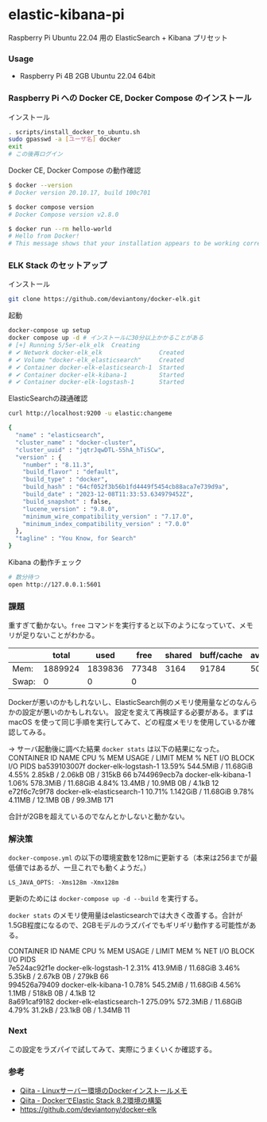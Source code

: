 # elastic-kibana-pi
Raspberry Pi Ubuntu 22.04 用の ElasticSearch + Kibana プリセット

### Usage

- Raspberry Pi 4B 2GB Ubuntu 22.04 64bit

### Raspberry Pi への Docker CE, Docker Compose のインストール

インストール

```bash
. scripts/install_docker_to_ubuntu.sh
sudo gpasswd -a [ユーザ名] docker
exit
# この後再ログイン
```

Docker CE, Docker Compose の動作確認

```bash
$ docker --version
# Docker version 20.10.17, build 100c701

$ docker compose version
# Docker Compose version v2.8.0

$ docker run --rm hello-world
# Hello from Docker!
# This message shows that your installation appears to be working correctly.
```

### ELK Stack のセットアップ

インストール

```bash
git clone https://github.com/deviantony/docker-elk.git
```

起動

```bash
docker-compose up setup
docker compose up -d # インストールに30分以上かかることがある
# [+] Running 5/5er-elk_elk  Creating                                                                                   0.0s 
# ✔ Network docker-elk_elk                Created                                                                      0.0s 
# ✔ Volume "docker-elk_elasticsearch"     Created                                                                      0.0s 
# ✔ Container docker-elk-elasticsearch-1  Started                                                                      1.0s 
# ✔ Container docker-elk-kibana-1         Started                                                                      0.1s 
# ✔ Container docker-elk-logstash-1       Started                                                                      0.1s 
```

ElasticSearchの疎通確認

```bash
curl http://localhost:9200 -u elastic:changeme

{
  "name" : "elasticsearch",
  "cluster_name" : "docker-cluster",
  "cluster_uuid" : "jqtrJqwDTL-55hA_hTiSCw",
  "version" : {
    "number" : "8.11.3",
    "build_flavor" : "default",
    "build_type" : "docker",
    "build_hash" : "64cf052f3b56b1fd4449f5454cb88aca7e739d9a",
    "build_date" : "2023-12-08T11:33:53.634979452Z",
    "build_snapshot" : false,
    "lucene_version" : "9.8.0",
    "minimum_wire_compatibility_version" : "7.17.0",
    "minimum_index_compatibility_version" : "7.0.0"
  },
  "tagline" : "You Know, for Search"
}
```

Kibana の動作チェック

```bash
# 数分待つ
open http://127.0.0.1:5601
```

### 課題
重すぎて動かない。`free` コマンドを実行すると以下のようになっていて、メモリが足りないことがわかる。  


|  | total | used | free | shared | buff/cache | available |
| --- | --- | --- | --- | --- | --- | --- |
| Mem: | 1889924 | 1839836 | 77348 | 3164 | 91784 | 50088 |
| Swap: | 0 | 0 | 0 |

Dockerが悪いのかもしれないし、ElasticSearch側のメモリ使用量などのなんらかの設定が悪いのかもしれない。
設定を変えて再検証する必要がある。まずは macOS を使って同じ手順を実行してみて、どの程度メモリを使用しているか確認してみる。

→ サーバ起動後に調べた結果 `docker stats` は以下の結果になった。  
CONTAINER ID   NAME                         CPU %     MEM USAGE / LIMIT     MEM %     NET I/O           BLOCK I/O     PIDS
ba539103007f   docker-elk-logstash-1        13.59%    544.5MiB / 11.68GiB   4.55%     2.85kB / 2.06kB   0B / 315kB    66
b744969ecb7a   docker-elk-kibana-1          1.06%     578.3MiB / 11.68GiB   4.84%     13.4MB / 10.9MB   0B / 4.1kB    12
e72f6c7c9f78   docker-elk-elasticsearch-1   10.71%    1.142GiB / 11.68GiB   9.78%     4.11MB / 12.1MB   0B / 99.3MB   171
  
合計が2GBを超えているのでなんとかしないと動かない。

### 解決策
`docker-compose.yml` の以下の環境変数を128mに更新する（本来は256までが最低値ではあるが、一旦これでも動くようだ。）

```
LS_JAVA_OPTS: -Xms128m -Xmx128m
```

更新のためには `docker-compose up -d --build` を実行する。

`docker stats` のメモリ使用量はelasticsearchでは大きく改善する。合計が1.5GB程度になるので、2GBモデルのラズパイでもギリギリ動作する可能性がある。

CONTAINER ID   NAME                         CPU %     MEM USAGE / LIMIT     MEM %     NET I/O           BLOCK I/O     PIDS  
7e524ac92f1e   docker-elk-logstash-1        2.31%     413.9MiB / 11.68GiB   3.46%     5.35kB / 2.67kB   0B / 279kB    66  
994526a79409   docker-elk-kibana-1          0.78%     545.2MiB / 11.68GiB   4.56%     1.1MB / 518kB     0B / 4.1kB    12  
8a691caf9182   docker-elk-elasticsearch-1   275.09%   572.3MiB / 11.68GiB   4.79%     31.2kB / 23.1kB   0B / 1.34MB   11  

### Next
この設定をラズパイで試してみて、実際にうまくいくか確認する。

### 参考
- [Qiita - Linuxサーバー環境のDockerインストールメモ](https://qiita.com/ohhara_shiojiri/items/486a54ad895d6bb3144e)
- [Qiita - DockerでElastic Stack 8.2環境の構築](https://qiita.com/ohhara_shiojiri/items/0b45fd000103b7345073)
- https://github.com/deviantony/docker-elk